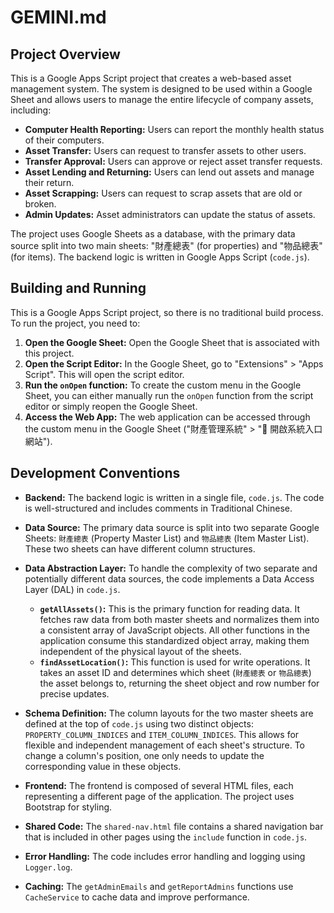 # GEMINI.md

## Project Overview

This is a Google Apps Script project that creates a web-based asset management system. The system is designed to be used within a Google Sheet and allows users to manage the entire lifecycle of company assets, including:

*   **Computer Health Reporting:** Users can report the monthly health status of their computers.
*   **Asset Transfer:** Users can request to transfer assets to other users.
*   **Transfer Approval:** Users can approve or reject asset transfer requests.
*   **Asset Lending and Returning:** Users can lend out assets and manage their return.
*   **Asset Scrapping:** Users can request to scrap assets that are old or broken.
*   **Admin Updates:** Asset administrators can update the status of assets.

The project uses Google Sheets as a database, with the primary data source split into two main sheets: "財產總表" (for properties) and "物品總表" (for items). The backend logic is written in Google Apps Script (`code.js`).

## Building and Running

This is a Google Apps Script project, so there is no traditional build process. To run the project, you need to:

1.  **Open the Google Sheet:** Open the Google Sheet that is associated with this project.
2.  **Open the Script Editor:** In the Google Sheet, go to "Extensions" > "Apps Script". This will open the script editor.
3.  **Run the `onOpen` function:** To create the custom menu in the Google Sheet, you can either manually run the `onOpen` function from the script editor or simply reopen the Google Sheet.
4.  **Access the Web App:** The web application can be accessed through the custom menu in the Google Sheet ("財產管理系統" > "🔗 開啟系統入口網站").

## Development Conventions

*   **Backend:** The backend logic is written in a single file, `code.js`. The code is well-structured and includes comments in Traditional Chinese.

*   **Data Source:** The primary data source is split into two separate Google Sheets: `財產總表` (Property Master List) and `物品總表` (Item Master List). These two sheets can have different column structures.

*   **Data Abstraction Layer:** To handle the complexity of two separate and potentially different data sources, the code implements a Data Access Layer (DAL) in `code.js`.
    *   **`getAllAssets()`:** This is the primary function for reading data. It fetches raw data from both master sheets and normalizes them into a consistent array of JavaScript objects. All other functions in the application consume this standardized object array, making them independent of the physical layout of the sheets.
    *   **`findAssetLocation()`:** This function is used for write operations. It takes an asset ID and determines which sheet (`財產總表` or `物品總表`) the asset belongs to, returning the sheet object and row number for precise updates.

*   **Schema Definition:** The column layouts for the two master sheets are defined at the top of `code.js` using two distinct objects: `PROPERTY_COLUMN_INDICES` and `ITEM_COLUMN_INDICES`. This allows for flexible and independent management of each sheet's structure. To change a column's position, one only needs to update the corresponding value in these objects.

*   **Frontend:** The frontend is composed of several HTML files, each representing a different page of the application. The project uses Bootstrap for styling.

*   **Shared Code:** The `shared-nav.html` file contains a shared navigation bar that is included in other pages using the `include` function in `code.js`.

*   **Error Handling:** The code includes error handling and logging using `Logger.log`.

*   **Caching:** The `getAdminEmails` and `getReportAdmins` functions use `CacheService` to cache data and improve performance.